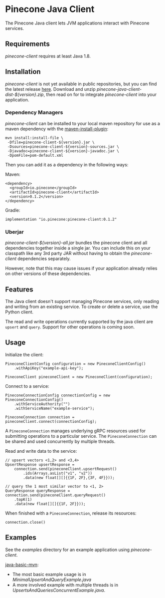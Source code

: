 # Pinecone Java Client

The Pinecone Java client lets JVM applications interact with Pinecone services.

## Requirements

*pinecone-client* requires at least Java 1.8.

## Installation

*pinecone-client* is not yet available in public repositories, but you can find the latest release [here](https://github.com/pinecone-io/pinecone-java-client/releases). Download and unzip *pinecone-java-client-dist-${version}.zip*, then read on for to integrate *pinecone-client* into your application.

### Dependency Managers
*pinecone-client* can be installed to your local maven repository for use as a maven dependency with the [maven-install-plugin](https://maven.apache.org/guides/mini/guide-3rd-party-jars-local.html):

```
mvn install:install-file \
 -Dfile=pinecone-client-${version}.jar \
 -Dsources=pinecone-client-${version}-sources.jar \
 -Djavadoc=pinecone-client-${version}-javadoc.jar \
 -DpomFile=pom-default.xml
```

Then you can add it as a dependency in the following ways:

Maven:
```
<dependency>
  <groupId>io.pinecone</groupId>
  <artifactId>pinecone-client</artifactId>
  <version>0.1.2</version>
</dependency>
```

Gradle:
```
implementation "io.pinecone:pinecone-client:0.1.2"
```

### Uberjar
*pinecone-client-${version}-all.jar* bundles the pinecone client and all dependencies together inside a single jar. You can include this on your classpath like any 3rd party JAR without having to obtain the *pinecone-client* dependencies separately. 

However, note that this may cause issues if your application already relies on other versions of these dependencies.

## Features

The Java client doesn't support managing Pinecone services, only reading and writing from an existing service. To create or delete a service, use the Python client.

The read and write operations currently supported by the java client are `upsert` and `query`. Support for other operations is coming soon.

## Usage

Initialize the client:
```
PineconeClientConfig configuration = new PineconeClientConfig()
    .withApiKey("example-api-key");

PineconeClient pineconeClient = new PineconeClient(configuration);
```

Connect to a service:
```
PineconeConnectionConfig connectionConfig = new PineconeConnectionConfig()
    .withServiceAuthority("")
    .withServiceName("example-service");
    
PineconeConnection connection = pineconeClient.connect(connectionConfig);
```

A `PineconeConnection` manages underlying gRPC resources used for submitting operations to a particular service. The `PineconeConnection` can be shared and used concurrently by multiple threads.

Read and write data to the service:
```
// upsert vectors <1,2> and <3,4>
UpsertResponse upsertResponse = 
    connection.send(pineconeClient.upsertRequest()
        .ids(Arrays.asList("v1", "v2"))
        .data(new float[][]{{1F, 2F},{3F, 4F}}));

// query the 1 most similar vector to <1, 2>
QueryResponse queryResponse = connection.send(pineconeClient.queryRequest()
    .topK(1)
    .data(new float[][]{{1F, 2F}}));
```

When finished with a `PineconeConnection`, release its resources:
```
connection.close()
```

## Examples
See the *examples* directory for an example
application using *pinecone-client*.

[java-basic-mvn](examples/java-basic-mvn/src/main/java/pineconeexamples):
- The most basic example usage is in *MinimalUpsertAndQueryExample.java*
- A more involved example with multiple threads is in *UpsertsAndQueriesConcurrentExample.java*.
